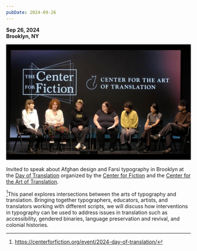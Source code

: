 ```yaml
---
pubDate: 2024-09-26
---
```


**Sep 26, 2024**\
**Brooklyn, NY**

![Picture of panelists at Day of Translation](../../images/timeline/240926.jpg)

Invited to speak about Afghan design and Farsi typography in Brooklyn at the [Day of Translation](https://www.youtube.com/live/aCglHCuxTLQ) organized by the [Center for Fiction](https://centerforfiction.org/event/2024-day-of-translation/) and the [Center for the Art of Translation](https://www.catranslation.org/event/day-of-translation-2024/).

[^1]This panel explores intersections between the arts of typography and translation. Bringing together typographers, educators, artists, and translators working with different scripts, we will discuss how interventions in typography can be used to address issues in translation such as accessibility, gendered binaries, language preservation and revival, and colonial histories.

[^1]: https://centerforfiction.org/event/2024-day-of-translation/